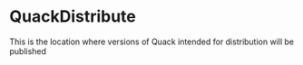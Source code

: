 # QuackDistribute
This is the location where versions of Quack intended for distribution will be published
